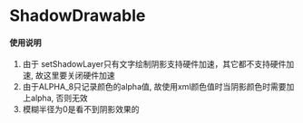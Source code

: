 # ShadowDrawable

#### 使用说明
1. 由于 setShadowLayer只有文字绘制阴影支持硬件加速，其它都不支持硬件加速, 故这里要关闭硬件加速
2. 由于ALPHA_8只记录颜色的alpha值, 故使用xml颜色值时当阴影颜色时需要加上alpha, 否则无效
3. 模糊半径为0是看不到阴影效果的
